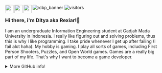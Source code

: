 ![rcbp_banner](https://user-images.githubusercontent.com/24343313/148791734-b86bee40-09ad-408b-bb97-0358cde9c14e.png)
<a href="https://www.instagram.com/radityacbp/" target="blank"><img align="left" src="https://user-images.githubusercontent.com/24343313/148799923-3930a22c-3b23-4236-8376-9a89a8c718ac.png" height="27" /></a>
<a href="https://open.spotify.com/user/raditya.cbp?si=051f7855db2747b0" target="blank"><img align="left" src="https://user-images.githubusercontent.com/24343313/148800248-2f04e4db-7492-46a3-b105-2fd97abcb7ee.png" height="27" /></a>
<a href="https://www.linkedin.com/in/raditya-prabowo-612682216/" target="blank"><img align="left" src="https://user-images.githubusercontent.com/24343313/148800372-795838bf-10a3-4342-afda-4797528a7e21.png" height="27" /></a>
![visitors](https://visitor-badge.glitch.me/badge?page_id=rexiar.visitor-badge)
### Hi there, i'm Ditya aka Rexiar!👋
I am an undergraduate Information Engineering student at Gadjah Mada University in Indonesia. I really like figuring out and solving problems, thus this is why I like programming. I take pride whenever I get up after failing (I fail alot haha).
My hobby is gaming. I play all sorts of games, including First Person Shooters, Puzzles, and Open World games. Games are a really big part of my life. That's why I want to become a game developer.
<details>
 <summary>More GitHub info!</summary>
![Anurag's GitHub stats](https://github-readme-stats.vercel.app/api?username=rexiar&count_private=true)
</details>

